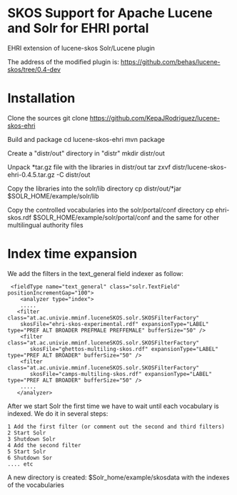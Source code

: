 # SKOS Support for Apache Lucene and Solr for EHRI portal 

EHRI extension of lucene-skos Solr/Lucene plugin

The address of the modified plugin is:
	https://github.com/behas/lucene-skos/tree/0.4-dev

Installation
============

Clone the sources
	git clone https://github.com/KepaJRodriguez/lucene-skos-ehri

Build and package
	cd lucene-skos-ehri
	mvn package

Create a "distr/out" directory in "distr"
	mkdir distr/out

Unpack *tar.gz file with the libraries in distr/out 
	tar zxvf distr/lucene-skos-ehri-0.4.5.tar.gz -C distr/out


Copy the libraries into the solr/lib directory
	cp distr/out/*jar $SOLR_HOME/example/solr/lib

Copy the controlled vocabularies into the solr/portal/conf directory
	cp ehri-skos.rdf $SOLR_HOME/example/solr/portal/conf
	and the same for other multilingual authority files


Index time expansion
====================

We add the filters in the text_general field indexer as follow:

 	 <fieldType name="text_general" class="solr.TextField" positionIncrementGap="100">
	    <analyzer type="index">
		.....
	   <filter class="at.ac.univie.mminf.luceneSKOS.solr.SKOSFilterFactory"
        skosFile="ehri-skos-experimental.rdf" expansionType="LABEL" type="PREF ALT BROADER PREFMALE PREFFEMALE" bufferSize="50" />
 	    <filter class="at.ac.univie.mminf.luceneSKOS.solr.SKOSFilterFactory"
 	       skosFile="ghettos-multiling-skos.rdf" expansionType="LABEL" type="PREF ALT BROADER" bufferSize="50" /> 
 	    <filter class="at.ac.univie.mminf.luceneSKOS.solr.SKOSFilterFactory"
 	       skosFile="camps-multiling-skos.rdf" expansionType="LABEL" type="PREF ALT BROADER" bufferSize="50" />
		.....
 	   </analyzer>

After we start Solr the first time we have to wait until each vocabulary is indexed. We do it in several steps:

	1 Add the first filter (or comment out the second and third filters)
	2 Start Solr
	3 Shutdown Solr
	4 Add the second filter
	5 Start Solr
	6 Shutdown Sor
	.... etc

A new directory is created: $Solr_home/example/skosdata with the indexes of the vocabularies



